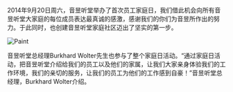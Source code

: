 2014年9月20日周六，音昱听堂举办了首次员工家庭日，我们借此机会向所有音昱听堂大家庭的每位成员表达最真诚的感激，感谢我们的你们为音昱所作出的努力。于此同时，也创建音昱听堂家庭社区迈出了坚实的第一步。

![Paint](/img/first-family-day-paint.png)

音昱听堂总经理Burkhard Wolter先生也参与了整个家庭日活动。“通过家庭日活动，把音昱听堂介绍给我们的员工以及他们的家属，让我们大家亲身体验我们的工作环境，我们的亲切的服务，让我们的员工为他们的工作感到自豪！”音昱听堂总经理，Burkhard Wolter介绍。